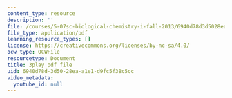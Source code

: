 ```yaml
---
content_type: resource
description: ''
file: /courses/5-07sc-biological-chemistry-i-fall-2013/6940d78d3d5028eaa1e1d9fc5f38c5cc_nctbjbX6E.pdf
file_type: application/pdf
learning_resource_types: []
license: https://creativecommons.org/licenses/by-nc-sa/4.0/
ocw_type: OCWFile
resourcetype: Document
title: 3play pdf file
uid: 6940d78d-3d50-28ea-a1e1-d9fc5f38c5cc
video_metadata:
  youtube_id: null
---
```


